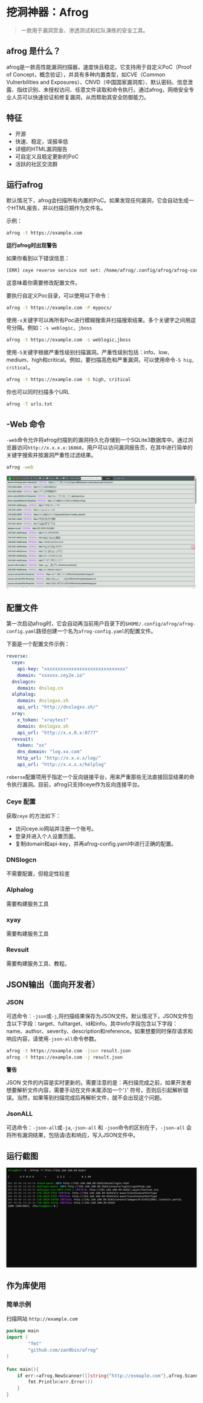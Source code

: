# 挖洞神器：Afrog

> 一款用于漏洞赏金、渗透测试和红队演练的安全工具。

## afrog 是什么？

afrog是一款高性能漏洞扫描器，速度快且稳定。它支持用于自定义PoC（Proof of Concept，概念验证），并具有多种内置类型，如CVE（Common Vulnerbilities and Exposures）、CNVD（中国国家漏洞库）、默认密码、信息泄露、指纹识别、未授权访问、任意文件读取和命令执行。通过afrog，网络安全专业人员可以快速验证和修复漏洞，从而帮助其安全防御能力。

## 特征

- 开源
- 快速、稳定，误报率低
- 详细的HTML漏洞报告
- 可自定义且稳定更新的PoC
- 活跃的社区交流群

## 运行afrog

默认情况下，afrog会扫描所有内置的PoC。如果发现任何漏洞，它会自动生成一个HTML报告，并以扫描日期作为文件名。

示例：

``` bash
afrog -t https://example.com
```

**运行afrog时出现警告**

如果你看到以下错误信息：

``` bash
[ERR] ceye reverse service not set: /home/afrog/.config/afrog/afrog-config.yaml
```

这意味着你需要修改配置文件。

要执行自定义Poc目录，可以使用以下命令：

``` bash
afrog -t https://example.com -P mypocs/
```

使用`-s`关键字可以再所有Poc进行模糊搜索并扫描搜索结果。多个关键字之间用逗号分隔。例如：`-s weblogic, jboss`

```bash
afrog -t https://example.com -s weblogic,jboss
```

使用`-S`关键字根据严重性级别扫描漏洞。严重性级别包括：info、low、medium、high和critical。例如，要扫描高危和严重漏洞，可以使用命令`-S hig, critical`。

``` bash
afrog -t https://example.com -S high, critical
```

你也可以同时扫描多个URL

``` bash
afrog -T urls.txt
```

## -Web 命令

`-web`命令允许将afrog扫描到的漏洞持久化存储到一个SQLite3数据库中。通过浏览器访问`http://x.x.x.x:16868`，用户可以访问漏洞报告页，在其中进行简单的关键字搜索并按漏洞严重性过滤结果。

```bash
afrog -web
```

![](../img/webcommand.png)

## 配置文件

第一次启动afrog时，它会自动再当前用户目录下的`$HOME/.config/afrog/afrog-config.yaml`路径创建一个名为`afrog-config.yaml`的配置文件。

下面是一个配置文件示例：

```yaml
reverse:
  ceye:
    api-key: "xxxxxxxxxxxxxxxxxxxxxxxxxxxxxx"
    domain: "xxxxxx.cey2e.io"
  dnslogcn:
    domain: dnslog.cn
  alphalog:
    domain: dnslogxx.sh
    api_url: "http://dnslogxx.sh/"
  xray:
    x_token: "xraytest"
    domain: dnslogxx.sh
    api_url: "http://x.x.0.x:8777"
  revsuit:
    token: "xx"
    dns_domain: "log.xx.com"
    http_url: "http://x.x.x.x/log/"
    api_url: "http://x.x.x.x/helplog"
```

`reberse`配置项用于指定一个反向链接平台，用来严重那些无法直接回显结果的命令执行漏洞。目前，afrog只支持ceye作为反向连接平台。

### Ceye 配置

获取`ceye` 的方法如下：

- 访问ceye.io网站并注册一个账号。
- 登录并进入个人设置页面。
- 复制domain和api-key，并再afrog-config.yaml中进行正确的配置。

### DNSlogcn

不需要配置，但稳定性较差

### Alphalog

需要构建服务工具

### xyay

需要构建服务工具

### Revsuit

需要构建服务工具、教程。

## JSON输出（面向开发者）

### JSON

可选命令：`-json`或`-j`,将扫描结果保存为JSON文件。默认情况下，JSON文件包含以下字段：target、fulltarget、id和info。其中info字段包含以下字段：name、author、severity、description和reference。如果想要同时保存请求和响应内容，请使用`-json-all`命令参数。

``` bash
afrog -t https://example.com -json result.json
afrog -t https://example.com -j result.json
```

**警告**

JSON 文件的内容是实时更新的。需要注意的是：再扫描完成之前，如果开发者想要解析文件内容，需要手动在文件末尾添加一个'`]`' 符号，否则后引起解析错误。当然，如果等到扫描完成后再解析文件，就不会出现这个问题。

### JsonALL

可选命令：`-json-all`或`-ja`,`-json-all` 和 `-json`命令的区别在于，`-json-all` 会将所有漏洞结果，包括请i去和响应，写入JSON文件中。

## 运行截图

![](../img/1.png)

## 作为库使用

### 简单示例

扫描网站 `http://example.com`

``` go
package main
import (
		"fmt"
    	"github.com/zan9bin/afrog"
)

func main(){
    if err:=afrog.NewScanner([]string{"http://exmaple.com"},afrog.Scanner{}; err != nil{
        fmt.Println(err.Error())
    }
}
```

